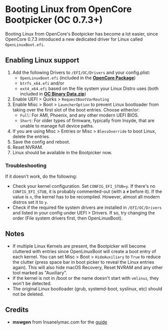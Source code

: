 # Booting Linux from OpenCore Bootpicker (OC 0.7.3+)

Booting Linux from OpenCore's Bootpicker has become a lot easier, since OpenCore 0.7.3 introduced a new dedicated driver for Linux called `OpenLinuxBoot.efi`.

## Enabling Linux support

1. Add the following Drivers to `/EFI/OC/Drivers` and your config.plist:
	- `OpenLinuxBoot.efi` (included in the [**OpenCore Package**](https://github.com/acidanthera/OpenCorePkg))
	- `btrfs_x64.efi` and/or
	- `ext4_x64.efi` based on the file system your Linux Distro uses (both included in [**OC Binary Data.zip**](https://github.com/acidanthera/OcBinaryData/archive/refs/heads/master.zip))
2. Enable UEFI > Quirks > `RequestBootVarRouting`
3. Enable Misc > Boot > `LauncherOption` to prevent Linux bootloader from taking over the first slot of the boot entries. Choose either/or:
	- `Full`: For AMI, Phoenix, and any other modern UEFI BIOS.
	- `Short`: For older types of firmware, typically from Insyde, that are unable to manage full device paths.
4. If you are using Misc > Entries or Misc > `BlessOverride` to boot Linux, delete the entries.
5. Save the config and reboot.
6. Reset NVRAM.
7. Linux should be available in the Bootpicker now.

### Troubleshooting
If it doesn't work, do the following:

- Check your kernel configuration. Set `CONFIG_EFI_STUB=y`. If there's no `CONFIG_EFI_STUB`, it is probably commented-out (with a `#` before it). If the value is `n`, the kernel has to be recompiled. However, almost all modern distros set it to `y`.
- Check if the required file system drivers are installed in `/EFI/OC/Drivers` and listed in your config under UEFI > Drivers. If so, try changing the order (File system drivers first, then OpenLinuxBoot).

## Notes
- If multiple Linux Kernels are present, the Bootpicker will become cluttered with entries since OpenLinuxBoot will create a boot entry of each kernel. You can set Misc > Boot > `HideAuxiliary` to `True` to reduce the clutter (press space bar in boot picker to reveal the Linux entries again). This will also hide macOS Recovery, Reset NVRAM and any other tool marked as "Auxiliary".
- If the kernel is not in /boot or the name doesn't start with `vmlinuz`, they won't be detected.
- The original Linux bootloader (grub, systemd-boot, syslinux, etc) should not be deleted.

## Credits
- **mswgen** from Insanelymac.com for the [guide](https://www.insanelymac.com/forum/topic/349838-guide-using-openlinuxboot-to-easily-boot-linux-from-opencore/)
